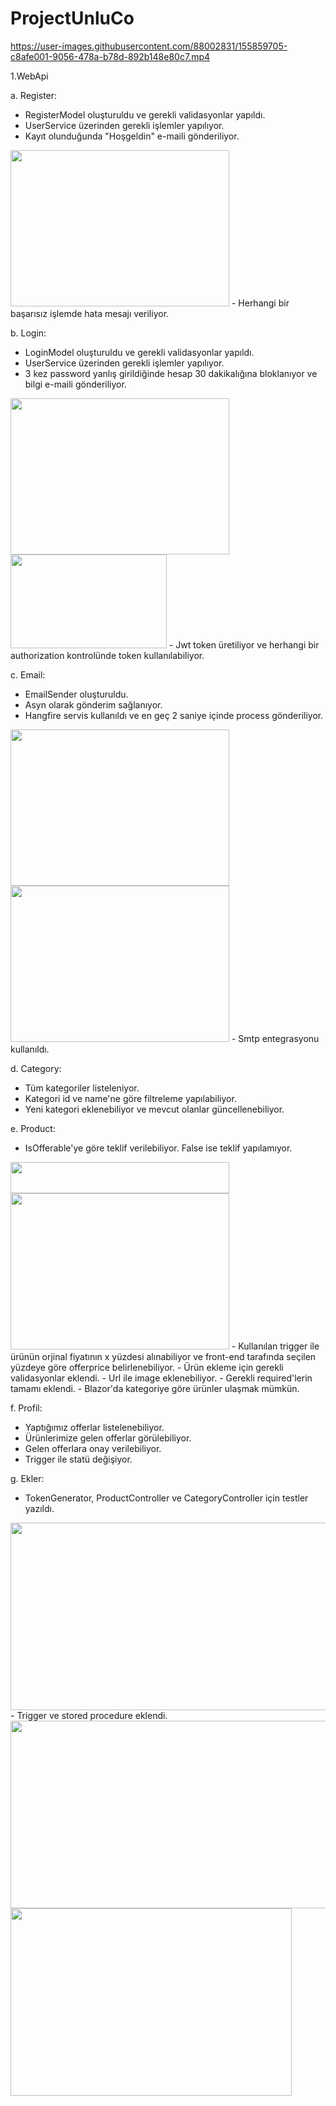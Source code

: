 # ProjectUnluCo

https://user-images.githubusercontent.com/88002831/155859705-c8afe001-9056-478a-b78d-892b148e80c7.mp4

1.WebApi

a. Register:

- RegisterModel oluşturuldu ve gerekli validasyonlar yapıldı.
- UserService üzerinden gerekli işlemler yapılıyor.
- Kayıt olunduğunda "Hoşgeldin" e-maili gönderiliyor.
<img src="https://user-images.githubusercontent.com/88002831/155618356-be5e2e20-d5a1-4549-86d4-3dacaec28890.png" width="350" height="250">
- Herhangi bir başarısız işlemde hata mesajı veriliyor.


b. Login:

- LoginModel oluşturuldu ve gerekli validasyonlar yapıldı.
- UserService üzerinden gerekli işlemler yapılıyor.
- 3 kez password yanlış girildiğinde hesap 30 dakikalığına bloklanıyor ve bilgi e-maili gönderiliyor.
<img src="https://user-images.githubusercontent.com/88002831/155618431-19a6c6e9-fc03-4708-a166-7a5ab2ed0afa.png" width="350" height="250">
<img src="https://user-images.githubusercontent.com/88002831/155618269-aa7dab97-a70e-4e6a-a12b-c5dcc078e0bd.png" width="250" height="150">
- Jwt token üretiliyor ve herhangi bir authorization kontrolünde token kullanılabiliyor.

c. Email:

- EmailSender oluşturuldu.
- Asyn olarak gönderim sağlanıyor.
- Hangfire servis kullanıldı ve en geç 2 saniye içinde process gönderiliyor.
<img src="https://user-images.githubusercontent.com/88002831/155618210-646f1d49-48c2-44f2-a8d0-e98382d2962e.png" width="350" height="250">
<img src="https://user-images.githubusercontent.com/88002831/155618226-297c99b5-fb7d-44df-8a1a-07ebad4d64ee.png" width="350" height="250">
- Smtp entegrasyonu kullanıldı.

d. Category:

- Tüm kategoriler listeleniyor.
- Kategori id ve name'ne göre filtreleme yapılabiliyor.
- Yeni kategori eklenebiliyor ve mevcut olanlar güncellenebiliyor.

e. Product:

- IsOfferable'ye göre teklif verilebiliyor. False ise teklif yapılamıyor.
<img src="https://user-images.githubusercontent.com/88002831/155620319-2dd9bf1c-d734-4800-ae30-a58be54400ca.png" width="350" height="50">
<img src="https://user-images.githubusercontent.com/88002831/155859813-ce48d586-5039-42c4-90ce-78469695eef1.png" width="350" height="250">
- Kullanılan trigger ile ürünün orjinal fiyatının x yüzdesi alınabiliyor ve front-end tarafında seçilen yüzdeye göre offerprice belirlenebiliyor.
- Ürün ekleme için gerekli validasyonlar eklendi.
- Url ile image eklenebiliyor.
- Gerekli required'lerin tamamı eklendi.
- Blazor'da kategoriye göre ürünler ulaşmak mümkün.

f. Profil:
- Yaptığımız offerlar listelenebiliyor.
- Ürünlerimize gelen offerlar görülebiliyor.
- Gelen offerlara onay verilebiliyor.
- Trigger ile statü değişiyor.

g. Ekler:

- TokenGenerator, ProductController ve CategoryController için testler yazıldı.
 <img src="https://user-images.githubusercontent.com/88002831/155878254-d8e86fa5-4a17-4edf-941d-552a85ddb970.png" width="850" height="300">
- Trigger ve stored procedure eklendi. 
<img src="https://user-images.githubusercontent.com/88002831/155878215-64182b06-94da-432b-a869-543a97346dbe.png" width="850" height="300">
<img src="https://user-images.githubusercontent.com/88002831/155620246-ccb19387-1714-46f0-8e7b-c6f548058da3.png" width="450" height="300">



